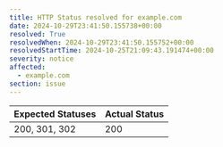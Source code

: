 ```yaml
---
title: HTTP Status resolved for example.com
date: 2024-10-29T23:41:50.155738+00:00
resolved: True
resolvedWhen: 2024-10-29T23:41:50.155752+00:00
resolvedStartTime: 2024-10-25T21:09:43.191474+00:00
severity: notice
affected:
  - example.com
section: issue
---
```


| Expected Statuses | Actual Status  |
|-------------------|----------------|
| 200, 301, 302 | 200 |
